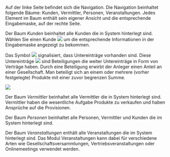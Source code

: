Auf der linke Seite befindet sich die Navigation.
Die Navigation beinhaltet folgende Bäume: Kunden, Vermittler, Personen, Veranstaltungen.
Jedes Element im Baum enthält sein eigener Ansicht und die entsprechende Eingabemaske, auf der rechte Seite.

Der Baum *Kunden* beinhaltet alle Kunden die in System hinterlegt sind. 
Wählen Sie einen Kunde ![](http://xpecto.github.io/docs/img/img_1430312462226.png)  um die entsprechende Informationen in der Eingabemaske angezeigt zu bekommen.

Das Symbol ![](http://xpecto.github.io/docs/img/img_1430315424660.png) signalisiert, dass Untereinträge vorhanden sind. Diese Untereinträge ![](http://xpecto.github.io/docs/img/img_1430315521287.png) sind Beteiligungen die weiter Untereinträge in Form von Verträge haben. 
Durch eine Beteiligung erwirbt der Anleger einen Anteil an einer Gesellschaft. Man beteiligt sich an einem oder mehrere (vorher festgelegte) Produkte mit einer zuvor begrenzen Summe.

![](http://xpecto.github.io/docs/img/img_1430315934639.png)

Der Baum *Vermittler* beinhaltet alle Vermittler die in System hinterlegt sind. Vermittler haben die wesentliche Aufgabe Produkte zu verkaufen und haben Ansprüche auf die Provisionen.

Der Baum *Personen* beinhaltet alle Personen, Vermittler und Kunden die im System hinterlegt sind. 

Der Baum *Veranstaltungen* enthält alle Veranstaltungen die im System hinterlegt sind. 
 Das Modul Veranstaltungen kann dabei für verschiedene Arten wie Gesellschaftsversammlungen, Vertriebsveranstaltungen oder Onlinemeetings verwendet werden. 


